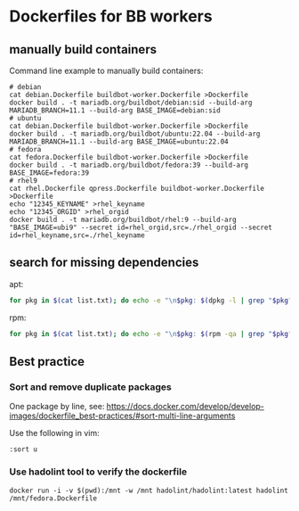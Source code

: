 # Dockerfiles for BB workers

## manually build containers

Command line example to manually build containers:

```console
# debian
cat debian.Dockerfile buildbot-worker.Dockerfile >Dockerfile
docker build . -t mariadb.org/buildbot/debian:sid --build-arg MARIADB_BRANCH=11.1 --build-arg BASE_IMAGE=debian:sid
# ubuntu
cat debian.Dockerfile buildbot-worker.Dockerfile >Dockerfile
docker build . -t mariadb.org/buildbot/ubuntu:22.04 --build-arg MARIADB_BRANCH=11.1 --build-arg BASE_IMAGE=ubuntu:22.04
# fedora
cat fedora.Dockerfile buildbot-worker.Dockerfile >Dockerfile
docker build . -t mariadb.org/buildbot/fedora:39 --build-arg BASE_IMAGE=fedora:39
# rhel9
cat rhel.Dockerfile qpress.Dockerfile buildbot-worker.Dockerfile >Dockerfile
echo "12345_KEYNAME" >rhel_keyname
echo "12345_ORGID" >rhel_orgid
docker build . -t mariadb.org/buildbot/rhel:9 --build-arg "BASE_IMAGE=ubi9" --secret id=rhel_orgid,src=./rhel_orgid --secret id=rhel_keyname,src=./rhel_keyname
```

## search for missing dependencies

apt:

```bash
for pkg in $(cat list.txt); do echo -e "\n$pkg: $(dpkg -l | grep "$pkg")"; done
```

rpm:

```bash
for pkg in $(cat list.txt); do echo -e "\n$pkg: $(rpm -qa | grep "$pkg")"; done
```

## Best practice

### Sort and remove duplicate packages

One package by line, see:
<https://docs.docker.com/develop/develop-images/dockerfile_best-practices/#sort-multi-line-arguments>

Use the following in vim:

```vim
:sort u
```

### Use hadolint tool to verify the dockerfile

```console
docker run -i -v $(pwd):/mnt -w /mnt hadolint/hadolint:latest hadolint /mnt/fedora.Dockerfile
```
